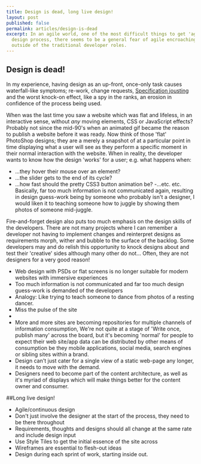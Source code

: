 ```yaml
---
title: Design is dead, long live design!
layout: post
published: false
permalink: articles/design-is-dead
excerpt: In an agile world, one of the most difficult things to get 'agile' is the
  design process, there seems to be a general fear of agile encroaching into domains
  outside of the traditional developer roles.
---
```

## Design is dead!
In my experience, having design as an up-front, once-only task causes waterfall-like symptoms; re-work, change requests, [Specification jousting](/thesaurus/specification-jousting) and the worst knock-on effect, like a spy in the ranks, an erosion in confidence of the process being used. 

When was the last time you saw a website which was flat and lifeless, in an interactive sense, without *any* moving elements, CSS or JavaScript effects?  Probably not since the mid-90's when an animated gif became the reason to publish a website before it was ready. Now think of those 'flat' PhotoShop designs; they are a merely a snapshot of at a particular point in time displaying what a user will see as they perform a specific moment in their normal interaction with the website. When in reality, the developer wants to know how the design 'works' for a user; e.g. what happens when:
- ...they hover their mouse over an element?
- ...the slider gets to the end of its cycle?
- ...how fast should the pretty CSS3 button animation be?
-...etc. etc.
Basically, far too much information is not communicated again, resulting in design guess-work being by someone who probably isn't a designer, I would liken it to teaching someone how to juggle by showing them photos of someone mid-juggle.

Fire-and-forget design also puts too much emphasis on the design skills of the developers. There are not many projects where I can remember a developer not having to implement changes and reinterpret designs as requirements morph, wither and bubble to the surface of the backlog. Some developers may and do relish this opportunity to knock designs about and test their 'creative' sides although many other do not... Often, they are not designers for a very good reason! 
- Web design with PSDs or flat screens is no longer suitable for modern websites with immersive experiences
- Too much information is not communicated and far too much design guess-work is demanded of the developers
- Analogy: Like trying to teach someone to dance from photos of a resting dancer.
 - Miss the pulse of the site
 - 
- More and more sites are becoming repositories for multiple channels of information consumption, We're not quite at a stage of 'Write once, publish many' across the board, but it's becoming 'normal' for people to expect their web site/app data can be distributed by other means of consumption be they mobile applications, social media, search engines or sibling sites within a brand.
- Design can't just cater for a single view of a static web-page any longer, it needs to move with the demand. 
- Designers need to become part of the content architecture, as well as it's myriad of displays which will make things better for the content owner and consumer.
 
##Long live design!
- Agile/continuous design
- Don't just involve the designer at the start of the process, they need to be there throughout
- Requirements, thoughts and designs should all change at the same rate and include design input
- Use Style Tiles to get the initial essence of the site across
- Wireframes are essential to flesh-out ideas
- Design during each sprint of work, starting inside out.
